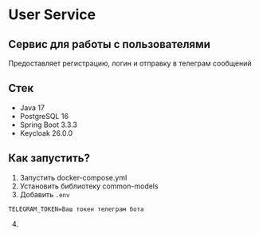 # User Service

## Сервис для работы с пользователями

Предоставляет регистрацию, логин и отправку в телеграм сообщений

## Стек

- Java 17
- PostgreSQL 16
- Spring Boot 3.3.3
- Keycloak 26.0.0

## Как запустить?

1) Запустить docker-compose.yml
2) Установить библиотеку common-models
3) Добавить `.env`

```
TELEGRAM_TOKEN=Ваш токен телеграм бота
```

4) 